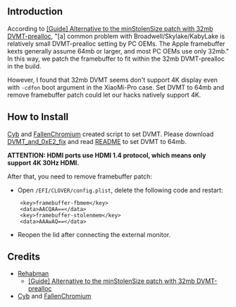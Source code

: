 ## Introduction
According to [[Guide] Alternative to the minStolenSize patch with 32mb DVMT-prealloc](https://www.tonymacx86.com/threads/guide-alternative-to-the-minstolensize-patch-with-32mb-dvmt-prealloc.221506), "[a] common problem with Broadwell/Skylake/KabyLake is relatively small DVMT-prealloc setting by PC OEMs. The Apple framebuffer kexts generally assume 64mb or larger, and most PC OEMs use only 32mb." In this way, we patch the framebuffer to fit within the 32mb DVMT-prealloc in the build.

However, I found that 32mb DVMT seems don't support 4K display even with `-cdfon` boot argument in the XiaoMi-Pro case. Set DVMT to 64mb and remove framebuffer patch could let our hacks natively support 4K.

## How to Install
[Cyb](http://4pda.ru/forum/index.php?showuser=914121) and [FallenChromium](https://github.com/FallenChromium) created script to set DVMT. Please download [DVMT_and_0xE2_fix](https://github.com/daliansky/XiaoMi-Pro/tree/master/BIOS/DVMT_and_0xE2_fix) and read [README](https://github.com/daliansky/XiaoMi-Pro/tree/master/BIOS/DVMT_and_0xE2_fix/README.md) to set DVMT to 64mb.

<b>ATTENTION: HDMI ports use HDMI 1.4 protocol, which means only support 4K 30Hz HDMI.</b>

After that, you need to remove framebuffer patch:
- Open `/EFI/CLOVER/config.plist`, delete the following code and restart:
```
    <key>framebuffer-fbmem</key>
    <data>AACQAA==</data>
    <key>framebuffer-stolenmem</key>
    <data>AAAwAQ==</data>
```
- Reopen the lid after connecting the external monitor.

## Credits
- [Rehabman](https://www.tonymacx86.com/members/rehabman.429483)
  - [[Guide] Alternative to the minStolenSize patch with 32mb DVMT-prealloc](https://www.tonymacx86.com/threads/guide-alternative-to-the-minstolensize-patch-with-32mb-dvmt-prealloc.221506)
- [Cyb](http://4pda.ru/forum/index.php?showuser=914121) and [FallenChromium](https://github.com/FallenChromium)